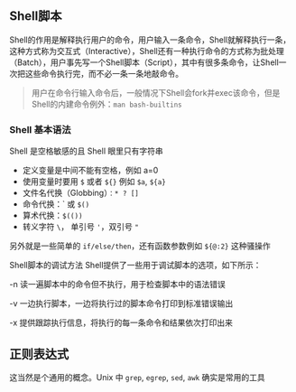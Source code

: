 ## Shell脚本

Shell的作用是解释执行用户的命令，用户输入一条命令，Shell就解释执行一条，这种方式称为交互式（Interactive），Shell还有一种执行命令的方式称为批处理（Batch），用户事先写一个Shell脚本（Script），其中有很多条命令，让Shell一次把这些命令执行完，而不必一条一条地敲命令。

> 用户在命令行输入命令后，一般情况下Shell会fork并exec该命令，但是Shell的内建命令例外：`man bash-builtins`

### Shell 基本语法

Shell 是空格敏感的且 Shell 眼里只有字符串

- 定义变量是中间不能有空格，例如 a=0
- 使用变量时要用 `$` 或者 `${}` 例如 `$a`, `${a}`
- 文件名代换（Globbing）`：* ? []`
- 命令代换：\` 或 `$()`
- 算术代换：`$(())`
- 转义字符 `\`， 单引号 `'`，双引号 `"`

另外就是一些简单的 `if/else/then`，还有函数参数例如 `${@:2}` 这种骚操作

 Shell脚本的调试方法
Shell提供了一些用于调试脚本的选项，如下所示：

-n
读一遍脚本中的命令但不执行，用于检查脚本中的语法错误

-v
一边执行脚本，一边将执行过的脚本命令打印到标准错误输出

-x
提供跟踪执行信息，将执行的每一条命令和结果依次打印出来

## 正则表达式

这当然是个通用的概念。Unix 中 `grep`, `egrep`, `sed`, `awk` 确实是常用的工具
